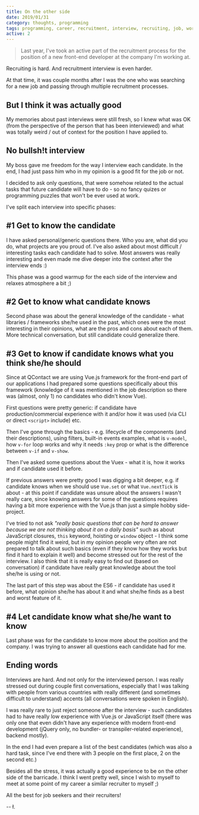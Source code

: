 ```yaml
---
title: On the other side
date: 2019/01/31
category: thoughts, programming
tags: programming, career, recruitment, interview, recruiting, job, work, vue, vue.js, recruiter
active: 2
---
```


> Last year, I've took an active part of the recruitment process for the position of a new front-end developer at the company I'm working at.

Recruiting is hard. And recruitment interview is even harder.

At that time, it was couple months after I was the one who was searching for a new job and passing through multiple recruitment processes.

## But I think it was actually good

My memories about past interviews were still fresh, so I knew what was OK (from the perspective of the person that has been interviewed) and what was totally weird / out of context for the position I have applied to.

## No bullsh!t interview

My boss gave me freedom for the way I interview each candidate. In the end, I had just pass him who in my opinion is a good fit for the job or not.

I decided to ask only questions, that were somehow related to the actual tasks that future candidate will have to do - so no fancy quizes or programming puzzles that won't be ever used at work.

I've split each interview into specific phases:

## #1 Get to know the candidate

I have asked personal/generic questions there. Who you are, what did you do, what projects are you proud of. I've also asked about most difficult / interesting tasks each candidate had to solve. Most answers was really interesting and even made me dive deeper into the context after the interview ends :)

This phase was a good warmup for the each side of the interview and relaxes atmosphere a bit ;)

## #2 Get to know what candidate knows

Second phase was about the general knowledge of the candidate - what libraries / frameworks she/he used in the past, which ones were the most interesting in their opinions, what are the pros and cons about each of them. More technical conversation, but still candidate could generalize there.

## #3 Get to know if candidate knows what you think she/he should

Since at QContact we are using Vue.js framework for the front-end part of our applications I had prepared some questions specifically about this framework (knowledge of it was mentioned in the job description so there was (almost, only 1) no candidates who didn't know Vue).

First questions were pretty generic: if candidate have production/commercial experience with it and/or how it was used (via CLI or direct `<script>` include) etc.

Then I've gone through the basics - e.g. lifecycle of the components (and their descriptions), using filters, built-in events examples, what is `v-model`, how `v-for` loop works and why it needs `:key` prop or what is the difference between `v-if` and `v-show`.

Then I've asked some questions about the Vuex - what it is, how it works and if candidate used it before.

If previous answers were pretty good I was digging a bit deeper, e.g. if candidate knows when we should use `Vue.set` or what `Vue.nextTick` is about - at this point if candidate was unsure about the answers I wasn't really care, since knowing answers for some of the questions requires having a bit more experience with the Vue.js than just a simple hobby side-project.

I've tried to not ask *"really basic questions that can be hard to answer because we are not thinking about it on a daily basis"* such as about JavaScript closures, `this` keyword, hoisting or `window` object - I think some people might find it weird, but in my opinion people very often are not prepared to talk about such basics (even if they know how they works but find it hard to explain it well) and become stressed out for the rest of the interview. I also think that it is really easy to find out (based on conversation) if candidate have really great knowledge about the tool she/he is using or not.

The last part of this step was about the ES6 - if candidate has used it before, what opinion she/he has about it and what she/he finds as a best and worst feature of it.

## #4 Let candidate know what she/he want to know

Last phase was for the candidate to know more about the position and the company. I was trying to answer all questions each candidate had for me.

## Ending words

Interviews are hard. And not only for the interviewed person. I was really stressed out during couple first conversations, especially that I was talking with people from various countries with really different (and sometimes difficult to understand) accents (all conversations were spoken in English).

I was really rare to just reject someone after the interview - such candidates had to have really low experience with Vue.js or JavaScript itself (there was only one that even didn't have any experience with modern front-end development (jQuery only, no bundler- or transpiler-related experience), backend mostly).

In the end I had even prepare a list of the best candidates (which was also a hard task, since I've end there with 3 people on the first place, 2 on the second etc.)

Besides all the stress, it was actually a good experience to be on the other side of the barricade. I think I went pretty well, since I wish to myself to meet at some point of my career a similar recruiter to myself ;)

All the best for job seekers and their recruiters!

-- ł.
